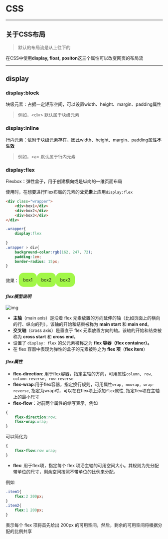 # CSS

---


##  关于CSS布局

> 默认的布局流是从上往下的

在CSS中使用**display, float, positon**这三个属性可以改变网页的布局流  

---

## display

### display:block

块级元素：占据一定矩形空间，可以设置width、height、margin、padding属性
> 例如，<div\> 默认属于块级元素

### display:inline

行内元素：依附于块级元素存在，因此width、height、margin、padding属性**不生效**
>例如，<a\> 默认属于行内元素

### display:flex

Flexbox：弹性盒子，用于创建横向或是纵向的一维页面布局

使用时，在想要进行Flex布局的元素的**父元素**上应用`display:flex`

```html
<div class="wrapper">
    <div>box1</div>
    <div>box2</div>
    <div>box3</div>
</div>
```

```css
.wrapper{
    display:flex
     
}
.wrapper > div{
    background-color:rgb(162, 247, 72);
    padding:1em;
    border-radius: 15px;
}
```

<div style="display:flex;">
    <div style="padding-top:1em">效果：</div>
    <div style="background-color:rgb(162, 247, 72);padding:1em;border-radius:15px;">box1</div>
    <div style="background-color:rgb(162, 247, 72);padding:1em;border-radius:15px;">box2</div>
    <div style="background-color:rgb(162, 247, 72);padding:1em;border-radius:15px;">box3</div>
</div>

#### *flex模型说明*

![img](https://developer.mozilla.org/zh-CN/docs/Learn/CSS/CSS_layout/Flexbox/flex_terms.png)

- **主轴**（main axis）是沿着 flex 元素放置的方向延伸的轴（比如页面上的横向的行、纵向的列）。该轴的开始和结束被称为 **main start** 和 **main end**。
- **交叉轴**（cross axis）是垂直于 flex 元素放置方向的轴。该轴的开始和结束被称为 **cross start** 和 **cross end**。
- 设置了 `display: flex` 的父元素被称之为 **flex 容器（flex container）。**
- 在 flex 容器中表现为弹性的盒子的元素被称之为 **flex 项**（**flex item**）

#### ***flex属性***

- **flex-direction**: 用于flex容器，指定主轴的方向，可用属性`column, row, column-reverse, row-reverse`
- **flex-wrap**:用于flex容器，指定换行规则，可用属性`wrap, nowrap, wrap-reverse`,  指定为wrap时，可以在在flex项上添加`flex`属性, 指定flex项在主轴上的最小尺寸
- **flex-flow**：对前两个属性的缩写表示，例如

```css
{
    flex-direction:row;
    flex-wrap:wrap;
}
```

可以简化为

```css
{
    flex-flow:row wrap;
}
```

- **flex**: 用于flex项，指定每个 flex 项沿主轴的可用空间大小。其规则为先分配带单位的尺寸，剩余空间按照不带单位的比例来分配。

例如

```css
.item1{
    flex:2 200px;
}
.item2{
    flex:1 200px;
}
```

表示每个 flex 项将首先给出 200px 的可用空间，然后，剩余的可用空间将根据分配的比例共享

